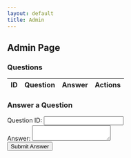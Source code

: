 ```yaml
---
layout: default
title: Admin
---
```


<h2>Admin Page</h2>
<div id="admin-section">
  <h3>Questions</h3>
  <table id="questions-table">
    <thead>
      <tr>
        <th>ID</th>
        <th>Question</th>
        <th>Answer</th>
        <th>Actions</th>
      </tr>
    </thead>
    <tbody></tbody>
  </table>

  <h3>Answer a Question</h3>
  <form id="answer-form">
    <label for="question-id">Question ID:</label>
    <input type="number" id="question-id" name="question-id" required>
    <br>
    <label for="answer">Answer:</label>
    <textarea id="answer" name="answer" required></textarea>
    <br>
    <button type="submit">Submit Answer</button>
  </form>
</div>
<script src="https://cdn.jsdelivr.net/npm/@supabase/supabase-js"></script>

<script src="./scripts-admin.js"></script>

